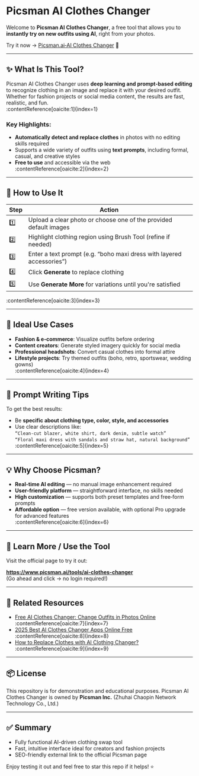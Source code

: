 # Picsman AI Clothes Changer

Welcome to **Picsman AI Clothes Changer**, a free tool that allows you to **instantly try on new outfits using AI**, right from your photos.

Try it now → [Picsman.ai‑AI Clothes Changer](https://www.picsman.ai/tools/ai-clothes-changer) 🚀

---

## ✨ What Is This Tool?

Picsman AI Clothes Changer uses **deep learning and prompt-based editing** to recognize clothing in an image and replace it with your desired outfit. Whether for fashion projects or social media content, the results are fast, realistic, and fun.  
:contentReference[oaicite:1]{index=1}

### Key Highlights:
- **Automatically detect and replace clothes** in photos with no editing skills required  
- Supports a wide variety of outfits using **text prompts**, including formal, casual, and creative styles  
- **Free to use** and accessible via the web  
:contentReference[oaicite:2]{index=2}

---

## 🚀 How to Use It

| Step | Action |
|------|--------|
| 1️⃣ | Upload a clear photo or choose one of the provided default images |
| 2️⃣ | Highlight clothing region using Brush Tool (refine if needed) |
| 3️⃣ | Enter a text prompt (e.g. “boho maxi dress with layered accessories”) |
| 4️⃣ | Click **Generate** to replace clothing |
| 5️⃣ | Use **Generate More** for variations until you're satisfied |

:contentReference[oaicite:3]{index=3}

---

## 🎯 Ideal Use Cases

- **Fashion & e‑commerce**: Visualize outfits before ordering  
- **Content creators**: Generate styled imagery quickly for social media  
- **Professional headshots**: Convert casual clothes into formal attire  
- **Lifestyle projects**: Try themed outfits (boho, retro, sportswear, wedding gowns)  
:contentReference[oaicite:4]{index=4}

---

## 📝 Prompt Writing Tips

To get the best results:
- Be **specific about clothing type, color, style, and accessories**  
- Use clear descriptions like:  
  `“Clean-cut blazer, white shirt, dark denim, subtle watch”`  
  `“Floral maxi dress with sandals and straw hat, natural background”`  
:contentReference[oaicite:5]{index=5}

---

## 💡 Why Choose Picsman?

- **Real-time AI editing** — no manual image enhancement required  
- **User-friendly platform** — straightforward interface, no skills needed  
- **High customization** — supports both preset templates and free‑form prompts  
- **Affordable option** — free version available, with optional Pro upgrade for advanced features  
:contentReference[oaicite:6]{index=6}

---

## 🔗 Learn More / Use the Tool

Visit the official page to try it out:

**https://www.picsman.ai/tools/ai-clothes-changer**  
(Go ahead and click → no login required!)

---

## 🧠 Related Resources

- [Free AI Clothes Changer: Change Outfits in Photos Online](https://www.picsman.ai/blog/free-ai-clothes-changer-change-outfits-in-photos-online) :contentReference[oaicite:7]{index=7}  
- [2025 Best AI Clothes Changer Apps Online Free](https://www.picsman.ai/blog/2025-best-ai-clothes-changer-apps-online-free) :contentReference[oaicite:8]{index=8}  
- [How to Replace Clothes with AI Clothing Changer?](https://www.picsman.ai/blog/how-to-replace-clothes-with-ai-clothing-changer) :contentReference[oaicite:9]{index=9}

---

## 📦 License

This repository is for demonstration and educational purposes. Picsman AI Clothes Changer is owned by **Picsman Inc.** (Zhuhai Chaopin Network Technology Co., Ltd.)

---

## ✅ Summary

- Fully functional AI-driven clothing swap tool  
- Fast, intuitive interface ideal for creators and fashion projects  
- SEO-friendly external link to the official Picsman page  

Enjoy testing it out and feel free to star this repo if it helps! ⭐


